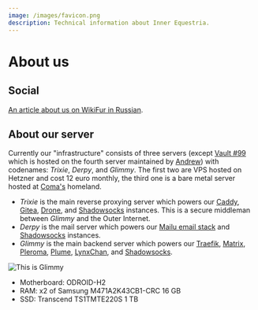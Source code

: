 ```yaml
---
image: /images/favicon.png
description: Technical information about Inner Equestria.
---
```


# About us

## Social

[An article about us on WikiFur in Russian](https://ru.wikifur.com/wiki/Inner_Equestria).

## About our server

Currently our "infrastructure" consists of three servers (except [Vault #99](/how/peertube.md) which is hosted on the fourth server maintained by [Andrew](https://amorgan.xyz/)) with codenames: _Trixie_, _Derpy_, and _Glimmy_. The first two are VPS hosted on Hetzner and cost 12 euro monthly, the third one is a bare metal server hosted at [Coma's](/who/commagray.md) homeland.

- _Trixie_ is the main reverse proxying server which powers our [Caddy](https://caddyserver.com), [Gitea](/how/gitea.md), [Drone](https://drone.io), and [Shadowsocks](/how/shadowsocks.md) instances. This is a secure middleman between _Glimmy_ and the Outer Internet.
- _Derpy_ is the mail server which powers our [Mailu email stack](/how/email.md) and [Shadowsocks](/how/shadowsocks.md) instances.
- _Glimmy_ is the main backend server which powers our [Traefik](https://traefik.io), [Matrix](/how/matrix.md), [Pleroma](/how/pleroma.md), [Plume](/how/plume.md), [LynxChan](/how/lynxchan.md), and [Shadowsocks](/how/shadowsocks.md).

![This is Glimmy](/images/glimmy_naked.jpg)

- Motherboard: ODROID-H2
- RAM: x2 of Samsung M471A2K43CB1-CRC 16 GB
- SSD: Transcend TS1TMTE220S 1 TB
